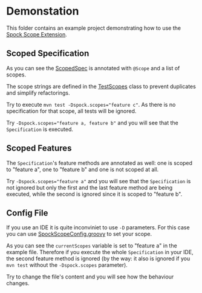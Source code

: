 Demonstation
============

This folder contains an example project demonstrating how to use the [Spock Scope Extension](https://github.com/mkutz/spock-scope-extension).

Scoped Specification
--------------------

As you can see the [ScopedSpec](https://github.com/mkutz/spock-scope-extension/blob/master/demonstration/src/test/groovy/de/assertagile/demonstration/ScopedSpec.groovy) is annotated with `@Scope` and a list of scopes.

The scope strings are defined in the [TestScopes](https://github.com/mkutz/spock-scope-extension/blob/master/demonstration/src/test/groovy/de/assertagile/demonstration/TestScopes.groovy) class to prevent duplicates and simplify refactorings.

Try to execute `mvn test -Dspock.scopes="feature c"`. As there is no specification for that scope, all tests will be ignored.

Try `-Dspock.scopes="feature a, feature b"` and you will see that the `Specification` is executed.

Scoped Features
---------------

The `Specification`'s feature methods are annotated as well: one is scoped to "feature a", one to "feature b" and one is not scoped at all.

Try `-Dspock.scopes="feature a"` and you will see that the `Specification` is not ignored but only the first and the last feature method are being executed, while the second is ignored since it is scoped to "feature b".

Config File
-----------

If you use an IDE it is quite inconviniet to use `-D` parameters. For this case you can use [SpockScopeConfig.groovy](https://github.com/mkutz/spock-scope-extension/blob/master/demonstration/src/test/resources/SpockScopeConfig.groovy) to set your scope.

As you can see the `currentScopes` variable is set to "feature a" in the example file. Therefore if you execute the whole `Specification` in your IDE, the second feature method is ignored (by the way: it also is ignored if you `mvn test` without the `-Dspock.scopes` parameter).

Try to change the file's content and you will see how the behaviour changes.
